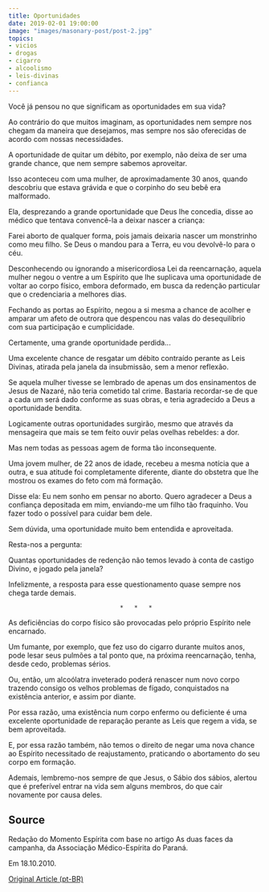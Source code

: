 ```yaml
---
title: Oportunidades
date: 2019-02-01 19:00:00
image: "images/masonary-post/post-2.jpg"
topics: 
- vicios
- drogas
- cigarro
- alcoolismo
- leis-divinas
- confianca
---
```


Você já pensou no que significam as oportunidades em sua vida?

Ao contrário do que muitos imaginam, as oportunidades nem sempre nos chegam da
maneira que desejamos, mas sempre nos são oferecidas de acordo com nossas
necessidades.

A oportunidade de quitar um débito, por exemplo, não deixa de ser uma grande
chance, que nem sempre sabemos aproveitar.

Isso aconteceu com uma mulher, de aproximadamente 30 anos, quando descobriu que
estava grávida e que o corpinho do seu bebê era malformado.

Ela, desprezando a grande oportunidade que Deus lhe concedia, disse ao médico
que tentava convencê-la a deixar nascer a criança:

Farei aborto de qualquer forma, pois jamais deixaria nascer um monstrinho como
meu filho. Se Deus o mandou para a Terra, eu vou devolvê-lo para o céu.

Desconhecendo ou ignorando a misericordiosa Lei da reencarnação, aquela mulher
negou o ventre a um Espírito que lhe suplicava uma oportunidade de voltar ao
corpo físico, embora deformado, em busca da redenção particular que o
credenciaria a melhores dias.

Fechando as portas ao Espírito, negou a si mesma a chance de acolher e amparar
um afeto de outrora que despencou nas valas do desequilíbrio com sua
participação e cumplicidade.

Certamente, uma grande oportunidade perdida...

Uma excelente chance de resgatar um débito contraído perante as Leis Divinas,
atirada pela janela da insubmissão, sem a menor reflexão.

Se aquela mulher tivesse se lembrado de apenas um dos ensinamentos de Jesus de
Nazaré, não teria cometido tal crime. Bastaria recordar-se de que a cada um
será dado conforme as suas obras, e teria agradecido a Deus a oportunidade
bendita.

Logicamente outras oportunidades surgirão, mesmo que através da mensageira que
mais se tem feito ouvir pelas ovelhas rebeldes: a dor.

Mas nem todas as pessoas agem de forma tão inconsequente.

Uma jovem mulher, de 22 anos de idade, recebeu a mesma notícia que a outra, e
sua atitude foi completamente diferente, diante do obstetra que lhe mostrou os
exames do feto com má formação.

Disse ela: Eu nem sonho em pensar no aborto. Quero agradecer a Deus a confiança
depositada em mim, enviando-me um filho tão fraquinho. Vou fazer todo o
possível para cuidar bem dele.

Sem dúvida, uma oportunidade muito bem entendida e aproveitada.

Resta-nos a pergunta:

Quantas oportunidades de redenção não temos levado à conta de castigo Divino, e
jogado pela janela?

Infelizmente, a resposta para esse questionamento quase sempre nos chega tarde
demais.

                                   *   *   *

As deficiências do corpo físico são provocadas pelo próprio Espírito nele
encarnado.

Um fumante, por exemplo, que fez uso do cigarro durante muitos anos, pode lesar
seus pulmões a tal ponto que, na próxima reencarnação, tenha, desde cedo,
problemas sérios.

Ou, então, um alcoólatra inveterado poderá renascer num novo corpo trazendo
consigo os velhos problemas de fígado, conquistados na existência anterior, e
assim por diante.

Por essa razão, uma existência num corpo enfermo ou deficiente é uma excelente
oportunidade de reparação perante as Leis que regem a vida, se bem aproveitada.

E, por essa razão também, não temos o direito de negar uma nova chance ao
Espírito necessitado de reajustamento, praticando o abortamento do seu corpo em
formação.

Ademais, lembremo-nos sempre de que Jesus, o Sábio dos sábios, alertou que é
preferível entrar na vida sem alguns membros, do que cair novamente por causa
deles.

## Source
Redação do Momento Espírita com base no artigo As
duas faces da campanha, da Associação Médico-Espírita do Paraná.

Em 18.10.2010.

[Original Article (pt-BR)](http://momento.com.br/pt/ler_texto.php?id=434)
